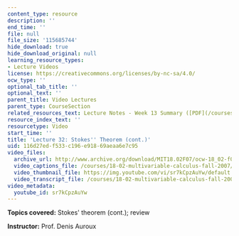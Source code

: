 ```yaml
---
content_type: resource
description: ''
end_time: ''
file: null
file_size: '115685744'
hide_download: true
hide_download_original: null
learning_resource_types:
- Lecture Videos
license: https://creativecommons.org/licenses/by-nc-sa/4.0/
ocw_type: ''
optional_tab_title: ''
optional_text: ''
parent_title: Video Lectures
parent_type: CourseSection
related_resources_text: Lecture Notes - Week 13 Summary ([PDF](/courses/18-02-multivariable-calculus-fall-2007/resources/lec_week13))
resource_index_text: ''
resourcetype: Video
start_time: ''
title: 'Lecture 32: Stokes'' Theorem (cont.)'
uid: 116d27ed-f533-c196-e918-69aeaa6e7c95
video_files:
  archive_url: http://www.archive.org/download/MIT18.02F07/ocw-18_02-f07-lec32_300k.mp4
  video_captions_file: /courses/18-02-multivariable-calculus-fall-2007/54b0dfbac98e5be6810fe153e4e6ce2f_sr7kCpzAuYw.vtt
  video_thumbnail_file: https://img.youtube.com/vi/sr7kCpzAuYw/default.jpg
  video_transcript_file: /courses/18-02-multivariable-calculus-fall-2007/3515522981d38f99e16097a22c2c9db6_sr7kCpzAuYw.pdf
video_metadata:
  youtube_id: sr7kCpzAuYw
---
```


**Topics covered:** Stokes' theorem (cont.); review

**Instructor:** Prof. Denis Auroux


